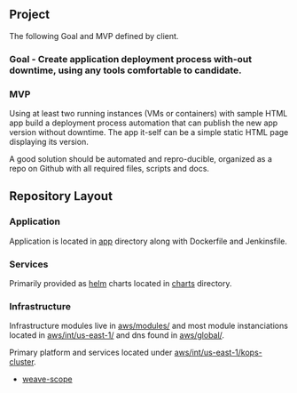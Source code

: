 Project
---
The following Goal and MVP defined by client.

### Goal - Create application deployment process with-out downtime, using any tools comfortable to candidate.

### MVP
Using at least two running instances (VMs or containers) with sample HTML app build a deployment process automation that can publish the new app version without downtime. The app it-self can be a simple static HTML page displaying its version.

A good solution should be automated and repro-ducible, organized as a repo on Github with all required files, scripts and docs.


## Repository Layout
### Application

Application is located in [app](app/) directory along with Dockerfile and Jenkinsfile.

### Services

Primarily provided as [helm](https://github.com/kubernetes/helm) charts located in [charts](aws/int/us-east-1/kops-cluster/services/charts/) directory.  

### Infrastructure

Infrastructure modules live in [aws/modules/](aws/modules/) and most module instanciations located in [aws/int/us-east-1/](aws/int/us-east-1/) and dns found in [aws/global/](aws/global/). 

Primary platform and services located under [aws/int/us-east-1/kops-cluster](aws/int/us-east-1/kops-cluster).
 * [weave-scope](scope.steven.hopkins.rocks)